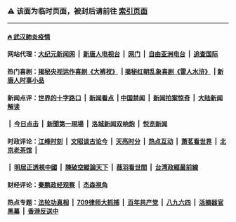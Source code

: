 ### ⚠️ 该面为临时页面，被封后请前往 [索引页面](../link4.md)

---

#### [🔥 武汉肺炎疫情](http://161.35.238.250:10000/videos/corona/)

#### 网站代理：[大纪元新闻网](http://161.35.238.250:10080/gb/) &nbsp;|&nbsp; [新唐人电视台](http://161.35.238.250:8808/gb/) &nbsp;|&nbsp; [网门](http://161.35.238.250:11000/) &nbsp;|&nbsp; [自由亚洲电台](http://161.35.238.250:9800/mandarin/) &nbsp;|&nbsp; [追查国际](http://161.35.238.250:10010/)

#### 热门喜剧：[揭秘央视运作喜剧《大裤衩》](http://161.35.238.250:10000/videos/res/big-shorts/) &nbsp;|&nbsp;[揭秘红朝乱象喜剧《雷人水浒》](http://161.35.238.250:10000/videos/res/OutlawsOfMarsh/) &nbsp;|&nbsp;[新唐人时事小品](http://161.35.238.250:10000/videos/res/comedy/)

#### 新闻点评：[世界的十字路口](http://161.35.238.250/tanghao/) &nbsp;|&nbsp; [新闻看点](http://161.35.238.250/news-insight/) &nbsp;|&nbsp;[中国禁闻](http://161.35.238.250/ntdtv-news/) &nbsp;|&nbsp; [新闻拍案惊奇](http://161.35.238.250/dayu/) &nbsp;|&nbsp; [大陆新闻解读](http://161.35.238.250/ntdtv-comedy/)
####   &nbsp;|&nbsp;  [今日点击](http://161.35.238.250/news-click/)  &nbsp;|&nbsp; [新聞第一現場](http://161.35.238.250/primary-scene/) &nbsp;|&nbsp; [洛城新闻双响炮](http://161.35.238.250/la-news/) &nbsp;|&nbsp; [悦览新闻](http://161.35.238.250/dingyue/)

#### 时政评论：[江峰时刻](http://161.35.238.250/today-in-history/) &nbsp;|&nbsp; [文昭谈古论今](http://161.35.238.250/wenzhao/) &nbsp;|&nbsp; [天亮时分](http://161.35.238.250/tianliang/) &nbsp;|&nbsp; [热点互动](http://161.35.238.250/ntdtv-rdhd/) &nbsp;|&nbsp; [萧茗看世界](http://161.35.238.250/simonegao/) &nbsp;|&nbsp; [北京老茶馆](http://161.35.238.250/teahouse/)  &nbsp;|&nbsp;  
####   &nbsp;|&nbsp;  [明居正透視中國](http://161.35.238.250/decoding-china/)  &nbsp;|&nbsp; [陳破空縱論天下](http://161.35.238.250/pokong/)  &nbsp;|&nbsp; [薇羽看世間](http://161.35.238.250/weiyu/)  &nbsp;|&nbsp; [台湾政經最前線](http://161.35.238.250/taiwan/)   

#### 财经评论：[秦鹏政经观察](http://161.35.238.250/qinpeng/) &nbsp;|&nbsp; [杰森視角 ](http://161.35.238.250/jason/)

#### 热点专题：[法轮功真相](http://161.35.238.250:10000/videos/truth.html) &nbsp;|&nbsp; [709律师大抓捕](http://161.35.238.250:10000/videos/709/) &nbsp;|&nbsp; [百年共产党](http://161.35.238.250:10000/videos/ccp.html) &nbsp;|&nbsp; [八九六四](http://161.35.238.250:10000/videos/88/)  &nbsp;|&nbsp; [活摘器官黑幕](http://161.35.238.250:10000/videos/res/Organs/)  &nbsp;|&nbsp; [香港反送中](http://161.35.238.250:10000/videos/res/hk/) 

<img src='http://gfw-breaker.win/link4.md' width='0px' height='0px'/>

